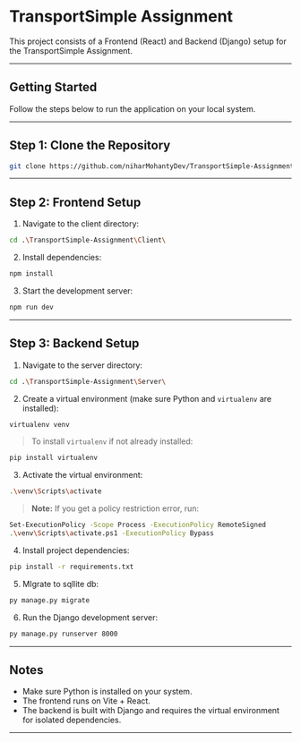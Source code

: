 # TransportSimple Assignment

This project consists of a Frontend (React) and Backend (Django) setup for the TransportSimple Assignment.

---

## Getting Started

Follow the steps below to run the application on your local system.

---

## Step 1: Clone the Repository

```bash
git clone https://github.com/niharMohantyDev/TransportSimple-Assignment.git
```

---

## Step 2: Frontend Setup

1. Navigate to the client directory:

```bash
cd .\TransportSimple-Assignment\Client\
```

2. Install dependencies:

```bash
npm install
```

3. Start the development server:

```bash
npm run dev
```

---

## Step 3: Backend Setup

1. Navigate to the server directory:

```bash
cd .\TransportSimple-Assignment\Server\
```

2. Create a virtual environment (make sure Python and `virtualenv` are installed):

```bash
virtualenv venv
```

> To install `virtualenv` if not already installed:

```bash
pip install virtualenv
```

3. Activate the virtual environment:

```bash
.\venv\Scripts\activate
```

> **Note:** If you get a policy restriction error, run:

```bash
Set-ExecutionPolicy -Scope Process -ExecutionPolicy RemoteSigned
.\venv\Scripts\activate.ps1 -ExecutionPolicy Bypass
```

4. Install project dependencies:

```bash
pip install -r requirements.txt
```

5. MIgrate to sqllite db:

```bash
py manage.py migrate
```

6. Run the Django development server:

```bash
py manage.py runserver 8000
```

---

## Notes

- Make sure Python is installed on your system.
- The frontend runs on Vite + React.
- The backend is built with Django and requires the virtual environment for isolated dependencies.

---

